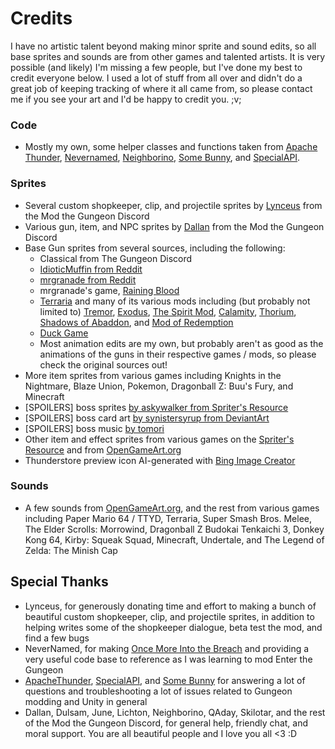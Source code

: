 # Credits

I have no artistic talent beyond making minor sprite and sound edits, so all base sprites and sounds are from other games and talented artists. It is very possible (and likely) I'm missing a few people, but I've done my best to credit everyone below. I used a lot of stuff from all over and didn't do a great job of keeping tracking of where it all came from, so please contact me if you see your art and I'd be happy to credit you. ;v;

### Code

- Mostly my own, some helper classes and functions taken from [Apache Thunder](https://github.com/ApacheThunder/ExpandTheGungeon/tree/BepInEx), [Nevernamed](https://github.com/Nevernamed22/OnceMoreIntoTheBreach/tree/master), [Neighborino](https://github.com/Neighborin0/FrostAndGunfire), [Some Bunny](https://github.com/Some-Bunny/Planetside), and [SpecialAPI](https://github.com/SpecialAPI/ModTheGungeonAPI).

### Sprites

* Several custom shopkeeper, clip, and projectile sprites by [Lynceus](https://enter-the-gungeon.thunderstore.io/package/Lynceus/The_Captain_Custom_Character/) from the Mod the Gungeon Discord
* Various gun, item, and NPC sprites by [Dallan](https://enter-the-gungeon.thunderstore.io/package/Dallan/Breach_Renovations/) from the Mod the Gungeon Discord
* Base Gun sprites from several sources, including the following:
 	- Classical from The Gungeon Discord
	- [IdioticMuffin from Reddit](https://www.reddit.com/r/EnterTheGungeon/comments/et316d/yet_even_more_gun_concepts_for_gungeon/)
	- [mrgranade from Reddit](https://www.reddit.com/r/EnterTheGungeon/comments/zo5ak8/i_designed_some_crazy_guns_i_wish_were_available/)
	- mrgranade's game, [Raining Blood](https://store.steampowered.com/app/2147530/Raining_Blood_Hellfire/)
	- [Terraria](https://terraria.wiki.gg/wiki/Guns) and many of its various mods including (but probably not limited to) [Tremor](https://tremormod.fandom.com/wiki/Weapons#Guns), [Exodus](https://exodusmod.fandom.com/wiki/Weapons#Guns), [The Spirit Mod](https://spiritmod.wiki.gg/wiki/Weapons#Guns), [Calamity](https://calamitymod.fandom.com/wiki/Guns), [Thorium](https://thoriummod.fandom.com/wiki/Guns), [Shadows of Abaddon](https://shadowsofabaddon.wiki.gg/wiki/Weapons#Guns), and [Mod of Redemption](https://modofredemption.wiki.gg/wiki/Weapons#Guns)
	- [Duck Game](https://store.steampowered.com/app/312530/Duck_Game/)
	- Most animation edits are my own, but probably aren't as good as the animations of the guns in their respective games / mods, so please check the original sources out!
* More item sprites from various games including Knights in the Nightmare, Blaze Union, Pokemon, Dragonball Z: Buu's Fury, and Minecraft
* [SPOILERS] boss sprites [by askywalker from Spriter's Resource](https://www.spriters-resource.com/custom_edited/undertalecustoms/sheet/126792/)
* [SPOILERS] boss card art [by synistersyrup from DeviantArt](https://www.deviantart.com/synistersyrup/art/Sans-Uses-Flirt-665517108)
* [SPOILERS] boss music [by tomori](https://www.youtube.com/watch?v=pC_7lrh6mGs)
* Other item and effect sprites from various games on the [Spriter's Resource](https://www.spriters-resource.com/) and from [OpenGameArt.org](https://opengameart.org)
* Thunderstore preview icon AI-generated with [Bing Image Creator](https://www.bing.com/images/create/robot-player-character-from-enter-the-gungeon-in-m/65330333515049d6b25f20395ca48f48?id=WgRNve%2f3ujnjiElePfoRnQ%3d%3d&view=detailv2&idpp=genimg&FORM=GCRIDP&mode=overlay)
	
### Sounds

* A few sounds from [OpenGameArt.org](https://opengameart.org), and the rest from various games including Paper Mario 64 / TTYD, Terraria, Super Smash Bros. Melee, The Elder Scrolls: Morrowind, Dragonball Z Budokai Tenkaichi 3, Donkey Kong 64, Kirby: Squeak Squad, Minecraft, Undertale, and The Legend of Zelda: The Minish Cap 

## Special Thanks

- Lynceus, for generously donating time and effort to making a bunch of beautiful custom shopkeeper, clip, and projectile sprites, in addition to helping writes some of the shopkeeper dialogue, beta test the mod, and find a few bugs
- NeverNamed, for making [Once More Into the Breach](https://enter-the-gungeon.thunderstore.io/package/Nevernamed/Once_More_Into_The_Breach/) and providing a very useful code base to reference as I was learning to mod Enter the Gungeon
- [ApacheThunder](https://enter-the-gungeon.thunderstore.io/package/ApacheThunder/ExpandTheGungeon/), [SpecialAPI](https://enter-the-gungeon.thunderstore.io/package/SpecialAPI/SpecialAPIs_Stuff/), and [Some Bunny](https://enter-the-gungeon.thunderstore.io/package/TeamPlanetside/Planetside_Of_Gunymede_PreRelease/) for answering a lot of questions and troubleshooting a lot of issues related to Gungeon modding and Unity in general
- Dallan, Dulsam, June, Lichton, Neighborino, QAday, Skilotar, and the rest of the Mod the Gungeon Discord, for general help, friendly chat, and moral support. You are all beautiful people and I love you all <3 :D
